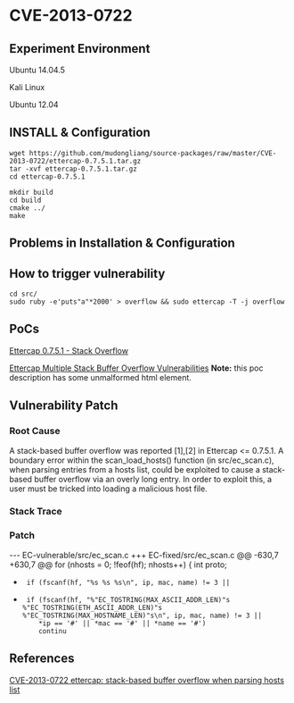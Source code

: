 # CVE-2013-0722

## Experiment Environment

Ubuntu 14.04.5

Kali Linux

Ubuntu 12.04

## INSTALL & Configuration

```
wget https://github.com/mudongliang/source-packages/raw/master/CVE-2013-0722/ettercap-0.7.5.1.tar.gz
tar -xvf ettercap-0.7.5.1.tar.gz
cd ettercap-0.7.5.1

mkdir build
cd build
cmake ../
make
```


## Problems in Installation & Configuration


## How to trigger vulnerability

```
cd src/
sudo ruby -e'puts"a"*2000' > overflow && sudo ettercap -T -j overflow
```

## PoCs

[Ettercap 0.7.5.1 - Stack Overflow](https://www.exploit-db.com/exploits/23945/)

[Ettercap Multiple Stack Buffer Overflow Vulnerabilities](https://www.securityfocus.com/bid/57175/exploit) **Note:** this poc description has some unmalformed html element.

## Vulnerability Patch

### Root Cause

A stack-based buffer overflow was reported [1],[2] in Ettercap <= 0.7.5.1.  A boundary error within the scan_load_hosts() function (in src/ec_scan.c), when parsing entries from a hosts list, could be exploited to cause a stack-based buffer overflow via an overly long entry.  In order to exploit this, a user must be tricked into loading a malicious host file.

### Stack Trace

### Patch

--- EC-vulnerable/src/ec_scan.c
+++ EC-fixed/src/ec_scan.c
@@ -630,7 +630,7 @@
    for (nhosts = 0; !feof(hf); nhosts++) {
       int proto;
 
-      if (fscanf(hf, "%s %s %s\n", ip, mac, name) != 3 ||
+      if (fscanf(hf, "%"EC_TOSTRING(MAX_ASCII_ADDR_LEN)"s %"EC_TOSTRING(ETH_ASCII_ADDR_LEN)"s %"EC_TOSTRING(MAX_HOSTNAME_LEN)"s\n", ip, mac, name) != 3 ||
          *ip == '#' || *mac == '#' || *name == '#')
          continu

## References

[CVE-2013-0722 ettercap: stack-based buffer overflow when parsing hosts list](https://bugzilla.redhat.com/show_bug.cgi?id=894092)
